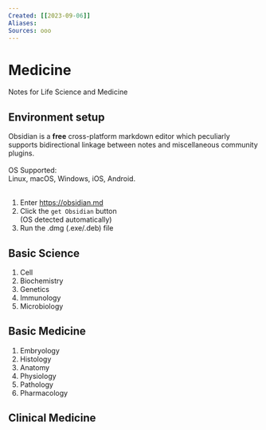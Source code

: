 ```yaml
---
Created: [[2023-09-06]]
Aliases: 
Sources: ooo
---
```

# Medicine
Notes for Life Science and Medicine

## Environment setup
Obsidian is a **free** cross-platform markdown editor which peculiarly supports bidirectional linkage between notes and miscellaneous community plugins. 
<br><br>
OS Supported: <br>Linux, macOS, Windows, iOS, Android.
<br><br>
1. Enter https://obsidian.md
2. Click the `get Obsidian` button <br>(OS detected automatically)
3. Run the .dmg (.exe/.deb) file

## Basic Science
1. Cell
2. Biochemistry
3. Genetics
4. Immunology
5. Microbiology
## Basic Medicine
1. Embryology
2. Histology
3. Anatomy
4. Physiology
5. Pathology
6. Pharmacology
## Clinical Medicine
